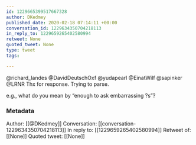 ```yaml
---
id: 1229665399517667328
author: DKedmey
published_date: 2020-02-18 07:14:11 +00:00
conversation_id: 1229634350704218113
in_reply_to: 1229659265402580994
retweet: None
quoted_tweet: None
type: tweet
tags:

---
```


@richard_landes @DavidDeutschOxf @yudapearl @EinatWilf @sapinker @LRNR Thx for response. Trying to parse.

e.g., what do you mean by “enough to ask embarrassing ?s”?

### Metadata

Author: [[@DKedmey]]
Conversation: [[conversation-1229634350704218113]]
In reply to: [[1229659265402580994]]
Retweet of: [[None]]
Quoted tweet: [[None]]
